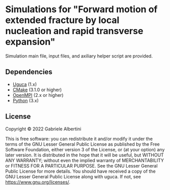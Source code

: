 # Simulations for "Forward motion of extended fracture by local nucleation and rapid transverse expansion"


Simulation main file, input files, and axiliary helper script are provided. 

## Dependencies

- [Uguca](https://gitlab.com/uguca/uguca) (1.x)
- [CMake](https://cmake.org/) (3.1.0 or higher)
- [OpenMPI](https://www.open-mpi.org/) (2.x or higher)
- [Python](https://www.python.org/) (3.x)

## License

Copyright &copy; 2022 Gabriele Albertini

This is free software: you can redistribute it and/or modify it under the terms of the GNU Lesser General Public License as published by the Free Software Foundation, either version 3 of the License, or (at your option) any later version.
It is distributed in the hope that it will be useful, but WITHOUT ANY WARRANTY; without even the implied warranty of MERCHANTABILITY or FITNESS FOR A PARTICULAR PURPOSE.  See the GNU Lesser General Public License for more details.
You should have received a copy of the GNU Lesser General Public License along with uguca.  If not, see https://www.gnu.org/licenses/.